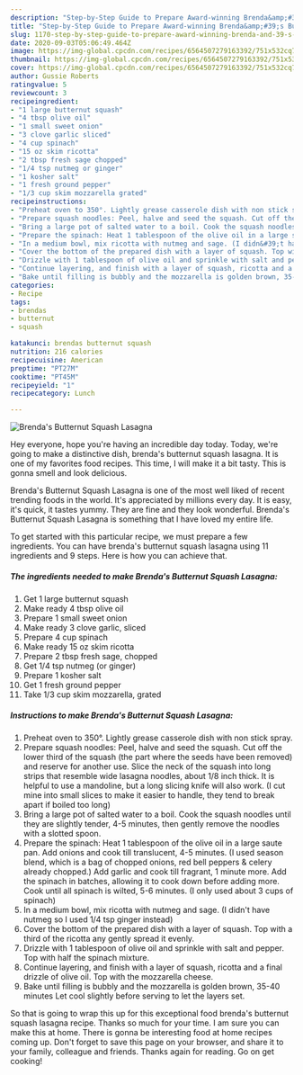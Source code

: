 ```yaml
---
description: "Step-by-Step Guide to Prepare Award-winning Brenda&amp;#39;s Butternut Squash Lasagna"
title: "Step-by-Step Guide to Prepare Award-winning Brenda&amp;#39;s Butternut Squash Lasagna"
slug: 1170-step-by-step-guide-to-prepare-award-winning-brenda-and-39-s-butternut-squash-lasagna
date: 2020-09-03T05:06:49.464Z
image: https://img-global.cpcdn.com/recipes/6564507279163392/751x532cq70/brendas-butternut-squash-lasagna-recipe-main-photo.jpg
thumbnail: https://img-global.cpcdn.com/recipes/6564507279163392/751x532cq70/brendas-butternut-squash-lasagna-recipe-main-photo.jpg
cover: https://img-global.cpcdn.com/recipes/6564507279163392/751x532cq70/brendas-butternut-squash-lasagna-recipe-main-photo.jpg
author: Gussie Roberts
ratingvalue: 5
reviewcount: 3
recipeingredient:
- "1 large butternut squash"
- "4 tbsp olive oil"
- "1 small sweet onion"
- "3 clove garlic sliced"
- "4 cup spinach"
- "15 oz skim ricotta"
- "2 tbsp fresh sage chopped"
- "1/4 tsp nutmeg or ginger"
- "1 kosher salt"
- "1 fresh ground pepper"
- "1/3 cup skim mozzarella grated"
recipeinstructions:
- "Preheat oven to 350°. Lightly grease casserole dish with non stick spray."
- "Prepare squash noodles: Peel, halve and seed the squash. Cut off the lower third of the squash (the part where the seeds have been removed) and reserve for another use. Slice the neck of the squash into long strips that resemble wide lasagna noodles, about 1/8 inch thick. It is helpful to use a mandoline, but a long slicing knife will also work.  (I cut mine into small slices to make it easier to handle, they tend to break apart if boiled too long)"
- "Bring a large pot of salted water to a boil. Cook the squash noodles until they are slightly tender, 4-5 minutes, then gently remove the noodles with a slotted spoon."
- "Prepare the spinach: Heat 1 tablespoon of the olive oil in a large saute pan. Add onions and cook till translucent, 4-5 minutes. (I used season blend, which is a bag of chopped onions, red bell peppers &amp; celery already chopped.) Add garlic and cook till fragrant, 1 minute more. Add the spinach in batches, allowing it to cook down before adding more. Cook until all spinach is wilted, 5-6 minutes. (I only used about 3 cups of spinach)"
- "In a medium bowl, mix ricotta with nutmeg and sage. (I didn&#39;t have nutmeg so I used 1/4 tsp ginger instead)"
- "Cover the bottom of the prepared dish with a layer of squash. Top with a third of the ricotta any gently spread it evenly."
- "Drizzle with 1 tablespoon of olive oil and sprinkle with salt and pepper. Top with half the spinach mixture."
- "Continue layering, and finish with a layer of squash, ricotta and a final drizzle of olive oil. Top with the mozzarella cheese."
- "Bake until filling is bubbly and the mozzarella is golden brown, 35-40 minutes Let cool slightly before serving to let the layers set."
categories:
- Recipe
tags:
- brendas
- butternut
- squash

katakunci: brendas butternut squash 
nutrition: 216 calories
recipecuisine: American
preptime: "PT27M"
cooktime: "PT45M"
recipeyield: "1"
recipecategory: Lunch

---
```



![Brenda&#39;s Butternut Squash Lasagna](https://img-global.cpcdn.com/recipes/6564507279163392/751x532cq70/brendas-butternut-squash-lasagna-recipe-main-photo.jpg)

Hey everyone, hope you're having an incredible day today. Today, we're going to make a distinctive dish, brenda&#39;s butternut squash lasagna. It is one of my favorites food recipes. This time, I will make it a bit tasty. This is gonna smell and look delicious.



Brenda&#39;s Butternut Squash Lasagna is one of the most well liked of recent trending foods in the world. It's appreciated by millions every day. It is easy, it's quick, it tastes yummy. They are fine and they look wonderful. Brenda&#39;s Butternut Squash Lasagna is something that I have loved my entire life.


To get started with this particular recipe, we must prepare a few ingredients. You can have brenda&#39;s butternut squash lasagna using 11 ingredients and 9 steps. Here is how you can achieve that.

<!--inarticleads1-->

##### The ingredients needed to make Brenda&#39;s Butternut Squash Lasagna:

1. Get 1 large butternut squash
1. Make ready 4 tbsp olive oil
1. Prepare 1 small sweet onion
1. Make ready 3 clove garlic, sliced
1. Prepare 4 cup spinach
1. Make ready 15 oz skim ricotta
1. Prepare 2 tbsp fresh sage, chopped
1. Get 1/4 tsp nutmeg (or ginger)
1. Prepare 1 kosher salt
1. Get 1 fresh ground pepper
1. Take 1/3 cup skim mozzarella, grated




<!--inarticleads2-->

##### Instructions to make Brenda&#39;s Butternut Squash Lasagna:

1. Preheat oven to 350°. Lightly grease casserole dish with non stick spray.
1. Prepare squash noodles: Peel, halve and seed the squash. Cut off the lower third of the squash (the part where the seeds have been removed) and reserve for another use. Slice the neck of the squash into long strips that resemble wide lasagna noodles, about 1/8 inch thick. It is helpful to use a mandoline, but a long slicing knife will also work.  (I cut mine into small slices to make it easier to handle, they tend to break apart if boiled too long)
1. Bring a large pot of salted water to a boil. Cook the squash noodles until they are slightly tender, 4-5 minutes, then gently remove the noodles with a slotted spoon.
1. Prepare the spinach: Heat 1 tablespoon of the olive oil in a large saute pan. Add onions and cook till translucent, 4-5 minutes. (I used season blend, which is a bag of chopped onions, red bell peppers &amp; celery already chopped.) Add garlic and cook till fragrant, 1 minute more. Add the spinach in batches, allowing it to cook down before adding more. Cook until all spinach is wilted, 5-6 minutes. (I only used about 3 cups of spinach)
1. In a medium bowl, mix ricotta with nutmeg and sage. (I didn&#39;t have nutmeg so I used 1/4 tsp ginger instead)
1. Cover the bottom of the prepared dish with a layer of squash. Top with a third of the ricotta any gently spread it evenly.
1. Drizzle with 1 tablespoon of olive oil and sprinkle with salt and pepper. Top with half the spinach mixture.
1. Continue layering, and finish with a layer of squash, ricotta and a final drizzle of olive oil. Top with the mozzarella cheese.
1. Bake until filling is bubbly and the mozzarella is golden brown, 35-40 minutes Let cool slightly before serving to let the layers set.




So that is going to wrap this up for this exceptional food brenda&#39;s butternut squash lasagna recipe. Thanks so much for your time. I am sure you can make this at home. There is gonna be interesting food at home recipes coming up. Don't forget to save this page on your browser, and share it to your family, colleague and friends. Thanks again for reading. Go on get cooking!
